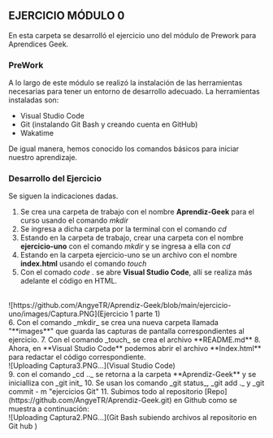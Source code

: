 ## EJERCICIO MÓDULO 0 

En esta carpeta se desarrolló el ejercicio uno del módulo de Prework para Aprendices Geek. 

### PreWork

A lo largo de este módulo se realizó la instalación de las herramientas necesarias para tener un entorno de desarrollo adecuado. La herramientas instaladas son: 
- Visual Studio Code
- Git (instalando Git Bash y creando cuenta en GitHub)
- Wakatime

De igual manera, hemos conocido los comandos básicos para iniciar nuestro aprendizaje. 

### Desarrollo del Ejercicio

Se siguen la indicaciones dadas. 

1. Se crea una carpeta de trabajo con el nombre **Aprendiz-Geek** para el curso usando el comando _mkdir_
2. Se ingresa a dicha carpeta por la terminal con el comando _cd_
3. Estando en la carpeta de trabajo, crear una carpeta con el nombre **ejercicio-uno** con el comando _mkdir_ y se ingresa a ella con _cd_
4. Estando en la carpeta ejercicio-uno se  un archivo con el nombre **index.html** usando el comando _touch_
5. Con el comado _code ._ se abre **Visual Studio Code**, allí se realiza más adelante el código en HTML.
<br>
![https://github.com/AngyeTR/Aprendiz-Geek/blob/main/ejercicio-uno/images/Captura.PNG](Ejercicio 1 parte 1)<br>
6. Con el comando _mkdir_ se crea una nueva carpeta llamada "**images**" que guarda las capturas de pantalla correspondientes al ejercicio.
7. Con el comando _touch_ se crea el archivo **README.md**
8. Ahora, en **Visual Studio Code** podemos abrir el archivo **Index.html** para redactar el código correspondiente. <br>
![Uploading Captura3.PNG…](Visual Studio Code)<br>
9. con el comando _cd .._ se retorna a la carpeta **Aprendiz-Geek** y se inicialliza con _git init_ 
10.  Se usan los comando _git status_, _git add ._  y _git commit - m "ejercicios Git" 
11.  Subimos todo al repositorio [Repo](https://github.com/AngyeTR/Aprendiz-Geek.git) en Github  como se muestra a continuación: <br>
![Uploading Captura2.PNG…](Git Bash subiendo archivos al repositorio en Git hub )<br>
